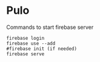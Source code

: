 # Pulo
Commands to start firebase server
```npm -g install firebase-tools
firebase login
firebase use --add
#firebase init (if needed)
firebase serve
```
